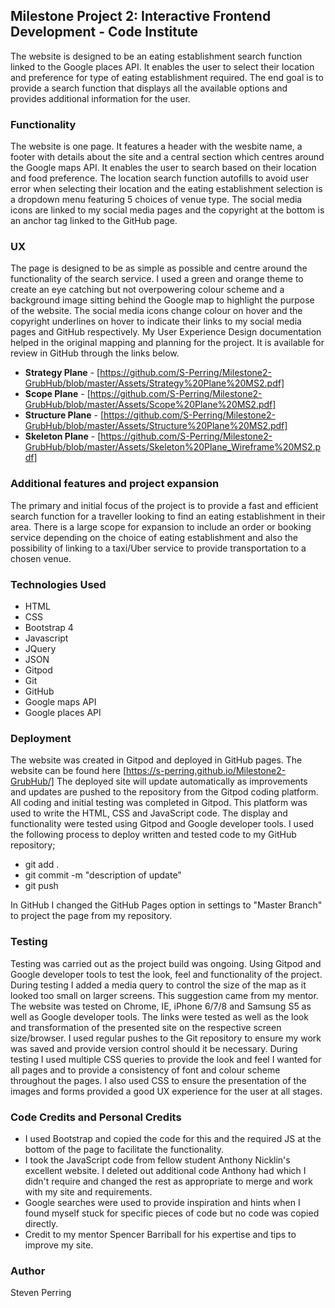 ## **Milestone Project 2: Interactive Frontend Development - Code Institute**

The website is designed to be an eating establishment search function linked to the Google places API. It enables the user to select their location and preference for type of eating establishment required. The end goal is to provide a search function that displays all the available options and provides additional information for the user. 

### **Functionality**

The website is one page. It features a header with the wesbite name, a footer with details about the site and a central section which centres around the Google maps API. It enables the user to search based on their location and food preference. The location search function autofills to avoid user error when selecting their location and the eating establishment selection is a dropdown menu featuring 5 choices of venue type. The social media icons are linked to my social media pages and the copyright at the bottom is an anchor tag linked to the GitHub page. 

### **UX**

The page is designed to be as simple as possible and centre around the functionality of the search service. I used a green and orange theme to create an eye catching but not overpowering colour scheme and a background image sitting behind the Google map to highlight the purpose of the website. The social media icons change colour on hover and the copyright underlines on hover to indicate their links to my social media pages and GitHub respectively. My User Experience Design documentation helped in the original mapping and planning for the project. It is available for review in GitHub through the links below.

+ **Strategy Plane** - [https://github.com/S-Perring/Milestone2-GrubHub/blob/master/Assets/Strategy%20Plane%20MS2.pdf]
+ **Scope Plane** - [https://github.com/S-Perring/Milestone2-GrubHub/blob/master/Assets/Scope%20Plane%20MS2.pdf]
+ **Structure Plane** - [https://github.com/S-Perring/Milestone2-GrubHub/blob/master/Assets/Structure%20Plane%20MS2.pdf]
+ **Skeleton Plane** - [https://github.com/S-Perring/Milestone2-GrubHub/blob/master/Assets/Skeleton%20Plane_Wireframe%20MS2.pdf]

### **Additional features and project expansion**
The primary and initial focus of the project is to provide a fast and efficient search function for a traveller looking to find an eating establishment in their area. There is a large scope for expansion to include an order or booking service depending on the choice of eating establishment and also the possibility of linking to a taxi/Uber service to provide transportation to a chosen venue. 

### **Technologies Used**
+ HTML
+ CSS
+ Bootstrap 4
+ Javascript
+ JQuery
+ JSON
+ Gitpod
+ Git
+ GitHub
+ Google maps API
+ Google places API

### **Deployment**
The website was created in Gitpod and deployed in GitHub pages. The website can be found here [https://s-perring.github.io/Milestone2-GrubHub/] The deployed site will update automatically as improvements and updates are pushed to the repository from the Gitpod coding platform. All coding and initial testing was completed in Gitpod. This platform was used to write the HTML, CSS and JavaScript code. The display and functionality were tested using Gitpod and Google developer tools. I used the following process to deploy written and tested code to my GitHub repository;
+ git add .
+ git commit -m "description of update"
+ git push

In GitHub I changed the GitHub Pages option in settings to "Master Branch" to project the page from my repository.

### **Testing**
Testing was carried out as the project build was ongoing. Using Gitpod and Google developer tools to test the look, feel and functionality of the project. During testing I added a media query to control the size of the map as it looked too small on larger screens. This suggestion came from my mentor. The website was tested on Chrome, IE, iPhone 6/7/8 and Samsung S5 as well as Google developer tools. The links were tested as well as the look and transformation of the presented site on the respective screen size/browser. I used regular pushes to the Git repository to ensure my work was saved and provide version control should it be necessary. During testing I used multiple CSS queries to provide the look and feel I wanted for all pages and to provide a consistency of font and colour scheme throughout the pages. I also used CSS to ensure the presentation of the images and forms provided a good UX experience for the user at all stages.

### **Code Credits and Personal Credits**
+ I used Bootstrap and copied the code for this and the required JS at the bottom of the page to facilitate the functionality.
+ I took the JavaScript code from fellow student Anthony Nicklin's excellent website. I deleted out additional code Anthony had which I didn't require and changed the rest as appropriate to merge and work with my site and requirements. 
+ Google searches were used to provide inspiration and hints when I found myself stuck for specific pieces of code but no code was copied directly.
+ Credit to my mentor Spencer Barriball for his expertise and tips to improve my site.

### **Author**

Steven Perring
